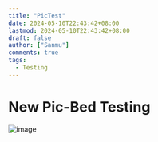 ```yaml
---
title: "PicTest"
date: 2024-05-10T22:43:42+08:00
lastmod: 2024-05-10T22:43:42+08:00 
draft: false
author: ["Sanmu"] 
comments: true 
tags:
  - Testing            
---
```


# New Pic-Bed Testing

![image](https://welldonesanmu2.github.io/picx-images-hosting/20240511/image.101zelcfbo.webp)

